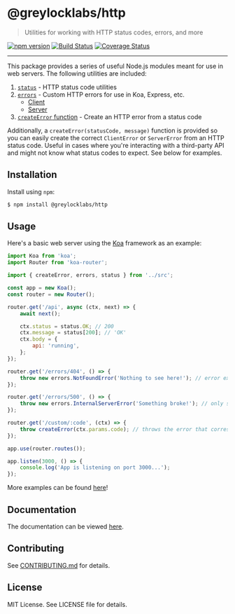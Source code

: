 # @greylocklabs/http

> Utilities for working with HTTP status codes, errors, and more

[![npm version](https://badge.fury.io/js/%40greylocklabs%2Fhttp.svg)](https://badge.fury.io/js/%40greylocklabs%2Fhttp)
[![Build Status](https://travis-ci.org/greylocklabs/http.svg?branch=master)](https://travis-ci.org/greylocklabs/http)
[![Coverage Status](https://coveralls.io/repos/github/greylocklabs/http/badge.svg?branch=master)](https://coveralls.io/github/greylocklabs/http?branch=master)

---

This package provides a series of useful Node.js modules meant for use in web servers. The following utilities are
included:

1. [`status`](src/status) - HTTP status code utilities
2. [`errors`](src/errors) - Custom HTTP errors for use in Koa, Express, etc.
    - [Client](src/errors/client/index.js)
    - [Server](src/errors/server/index.js)
3. [`createError` function](src/index.js) - Create an HTTP error from a status code

Additionally, a `createError(statusCode, message)` function is provided so you can easily create the
correct `ClientError` or `ServerError` from an HTTP status code. Useful in cases where you're interacting
with a third-party API and might not know what status codes to expect. See below for examples.

## Installation

Install using `npm`:

```bash
$ npm install @greylocklabs/http
```

## Usage

Here's a basic web server using the [Koa](http://koajs.com) framework as an example:

```js
import Koa from 'koa';
import Router from 'koa-router';

import { createError, errors, status } from '../src';

const app = new Koa();
const router = new Router();

router.get('/api', async (ctx, next) => {
    await next();

    ctx.status = status.OK; // 200
    ctx.message = status[200]; // 'OK'
    ctx.body = {
        api: 'running',
    };
});

router.get('/errors/404', () => {
    throw new errors.NotFoundError('Nothing to see here!'); // error exposed to client by default
});

router.get('/errors/500', () => {
    throw new errors.InternalServerError('Something broke!'); // only shows "Internal Server Error" publicly
});

router.get('/custom/:code', (ctx) => {
    throw createError(ctx.params.code); // throws the error that corresponds to the status code provided
});

app.use(router.routes());

app.listen(3000, () => {
    console.log('App is listening on port 3000...');
});
```

More examples can be found [here](examples)!

## Documentation

The documentation can be viewed [here](https://doclets.io/greylocklabs/http/master).

## Contributing

See [CONTRIBUTING.md](.github/CONTRIBUTING.md) for details.

## License

MIT License. See LICENSE file for details.
